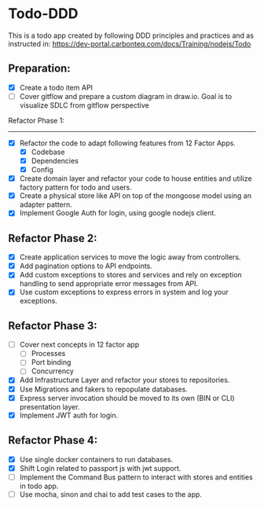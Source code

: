 # Todo-DDD

This is a todo app created by following DDD principles and practices and as instructed in:
https://dev-portal.carbonteq.com/docs/Training/nodejs/Todo

## Preparation:

- [x] Create a todo item API
- [ ] Cover gitflow and prepare a custom diagram in draw.io. Goal is to visualize SDLC from gitflow perspective

Refactor Phase 1:

---

- [x] Refactor the code to adapt following features from 12 Factor Apps.
  - [x] Codebase
  - [x] Dependencies
  - [x] Config
- [x] Create domain layer and refactor your code to house entities and utilize factory pattern for todo and users.
- [x] Create a physical store like API on top of the mongoose model using an adapter pattern.
- [x] Implement Google Auth for login, using google nodejs client.

## Refactor Phase 2:

- [x] Create application services to move the logic away from controllers.
- [x] Add pagination options to API endpoints.
- [x] Add custom exceptions to stores and services and rely on exception handling to send appropriate error messages from API.
- [x] Use custom exceptions to express errors in system and log your exceptions.

## Refactor Phase 3:

- [ ] Cover next concepts in 12 factor app
  - [ ] Processes
  - [ ] Port binding
  - [ ] Concurrency
- [x] Add Infrastructure Layer and refactor your stores to repositories.
- [x] Use Migrations and fakers to repopulate databases.
- [x] Express server invocation should be moved to its own (BIN or CLI) presentation layer.
- [x] Implement JWT auth for login.

## Refactor Phase 4:

- [x] Use single docker containers to run databases.
- [x] Shift Login related to passport js with jwt support.
- [ ] Implement the Command Bus pattern to interact with stores and entities in todo app.
- [ ] Use mocha, sinon and chai to add test cases to the app.

